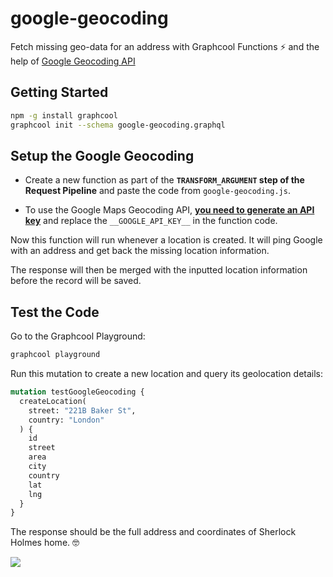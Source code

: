 # google-geocoding

Fetch missing geo-data for an address with Graphcool Functions ⚡️ and the help of [Google Geocoding API](https://developers.google.com/maps/documentation/geocoding/intro)

## Getting Started

```sh
npm -g install graphcool
graphcool init --schema google-geocoding.graphql
```

## Setup the Google Geocoding

* Create a new function as part of the **`TRANSFORM_ARGUMENT` step of the Request Pipeline** and paste the code from `google-geocoding.js`.

* To use the Google Maps Geocoding API, [**you need to generate an API key**](https://developers.google.com/maps/documentation/geocoding/get-api-key) and replace the `__GOOGLE_API_KEY__` in the function code. 

Now this function will run whenever a location is created. It will ping Google with an address and get back the missing location information. 

The response will then be merged with the inputted location information before the record will be saved.

## Test the Code

Go to the Graphcool Playground:

```sh
graphcool playground
```

Run this mutation to create a new location and query its geolocation details:

```graphql
mutation testGoogleGeocoding {
  createLocation(
    street: "221B Baker St",
    country: "London"
  ) {
    id
    street
    area
    city
    country
    lat
    lng
  }
}
```

The response should be the full address and coordinates of Sherlock Holmes home. 🤓

![](http://i.imgur.com/5RHR6Ku.png)

